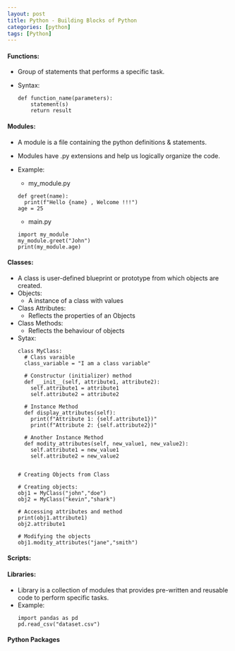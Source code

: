 ```yaml
---
layout: post
title: Python - Building Blocks of Python
categories: [python]
tags: [Python]
---
```


#### Functions:
- Group of statements that performs a specific task.
- Syntax:

    ```
    def function_name(parameters):
        statement(s)
        return result
    ```

#### Modules:
- A module is a file containing the python definitions & statements.
- Modules have .py extensions and help us logically organize the code.
- Example:
  + my_module.py
  ```
  def greet(name):
    print(f"Hello {name} , Welcome !!!")
  age = 25
  ```

  + main.py
  ```
  import my_module
  my_module.greet("John")
  print(my_module.age)
  ```

#### Classes:
- A class is user-defined blueprint or prototype from which objects are created.
- Objects:
  + A instance of a class with values
- Class Attributes:
  + Reflects the properties of an Objects
- Class Methods:
  + Reflects the behaviour of objects
- Sytax:
  ```
  class MyClass:
    # Class varaible
    class_variable = "I am a class variable"

    # Constructur (initializer) method
    def __init__(self, attribute1, attribute2):
      self.attribute1 = attribute1
      self.attribute2 = attribute2
      
    # Instance Method
    def display_attributes(self):
      print(f"Attribute 1: {self.attribute1})"
      print(f"Attribute 2: {self.attribute2})"
      
    # Another Instance Method
    def modity_attributes(self, new_value1, new_value2):
      self.attribute1 = new_value1
      self.attribute2 = new_value2

  
  # Creating Objects from Class

  # Creating objects:
  obj1 = MyClass("john","doe")
  obj2 = MyClass("kevin","shark")

  # Accessing attributes and method
  print(obj1.attribute1)
  obj2.attribute1

  # Modifying the objects
  obj1.modity_attributes("jane","smith")
  ```
    

#### Scripts:



#### Libraries:
- Library is a collection of modules that provides pre-written and reusable code to perform specific tasks.
- Example:
  ```
  import pandas as pd
  pd.read_csv("dataset.csv")
  ```


#### Python Packages
